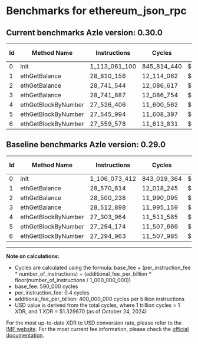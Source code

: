 # Benchmarks for ethereum_json_rpc

## Current benchmarks Azle version: 0.30.0

| Id  | Method Name         | Instructions  | Cycles      | USD           | USD/Million Calls | Change                              |
| --- | ------------------- | ------------- | ----------- | ------------- | ----------------- | ----------------------------------- |
| 0   | init                | 1_113_061_100 | 845_814_440 | $0.0011246541 | $1_124.65         | <font color="red">+6_987_688</font> |
| 1   | ethGetBalance       | 28_810_156    | 12_114_062  | $0.0000161077 | $16.10            | <font color="red">+239_542</font>   |
| 2   | ethGetBalance       | 28_741_544    | 12_086_617  | $0.0000160712 | $16.07            | <font color="red">+241_306</font>   |
| 3   | ethGetBalance       | 28_741_887    | 12_086_754  | $0.0000160714 | $16.07            | <font color="red">+228_989</font>   |
| 4   | ethGetBlockByNumber | 27_526_406    | 11_600_562  | $0.0000154249 | $15.42            | <font color="red">+222_442</font>   |
| 5   | ethGetBlockByNumber | 27_545_994    | 11_608_397  | $0.0000154353 | $15.43            | <font color="red">+251_820</font>   |
| 6   | ethGetBlockByNumber | 27_559_578    | 11_613_831  | $0.0000154426 | $15.44            | <font color="red">+264_615</font>   |

## Baseline benchmarks Azle version: 0.29.0

| Id  | Method Name         | Instructions  | Cycles      | USD           | USD/Million Calls |
| --- | ------------------- | ------------- | ----------- | ------------- | ----------------- |
| 0   | init                | 1_106_073_412 | 843_019_364 | $0.0011209376 | $1_120.93         |
| 1   | ethGetBalance       | 28_570_614    | 12_018_245  | $0.0000159803 | $15.98            |
| 2   | ethGetBalance       | 28_500_238    | 11_990_095  | $0.0000159429 | $15.94            |
| 3   | ethGetBalance       | 28_512_898    | 11_995_159  | $0.0000159496 | $15.94            |
| 4   | ethGetBlockByNumber | 27_303_964    | 11_511_585  | $0.0000153066 | $15.30            |
| 5   | ethGetBlockByNumber | 27_294_174    | 11_507_669  | $0.0000153014 | $15.30            |
| 6   | ethGetBlockByNumber | 27_294_963    | 11_507_985  | $0.0000153018 | $15.30            |

---

**Note on calculations:**

- Cycles are calculated using the formula: base_fee + (per_instruction_fee \* number_of_instructions) + (additional_fee_per_billion \* floor(number_of_instructions / 1_000_000_000))
- base_fee: 590_000 cycles
- per_instruction_fee: 0.4 cycles
- additional_fee_per_billion: 400_000_000 cycles per billion instructions
- USD value is derived from the total cycles, where 1 trillion cycles = 1 XDR, and 1 XDR = $1.329670 (as of October 24, 2024)

For the most up-to-date XDR to USD conversion rate, please refer to the [IMF website](https://www.imf.org/external/np/fin/data/rms_sdrv.aspx).
For the most current fee information, please check the [official documentation](https://internetcomputer.org/docs/current/developer-docs/gas-cost#execution).
